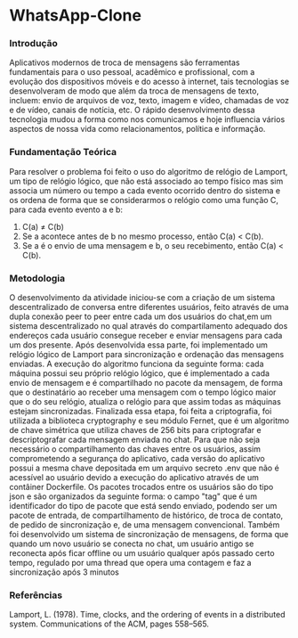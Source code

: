# WhatsApp-Clone

### Introdução

Aplicativos modernos de troca de mensagens são ferramentas fundamentais para o uso pessoal, acadêmico e profissional, com a evolução dos dispositivos móveis e do acesso à internet, tais tecnologias se desenvolveram de modo que além da troca de mensagens de texto, incluem: envio de arquivos de voz, texto, imagem e vídeo, chamadas de voz e de vídeo, canais de notícia, etc. O rápido desenvolvimento dessa tecnologia mudou a forma como nos comunicamos e hoje influencia vários aspectos de nossa vida como relacionamentos, política e informação.

### Fundamentação Teórica

Para resolver o problema foi feito o uso do algoritmo de relógio de Lamport, um tipo de relógio lógico, que não está associado ao tempo físico mas sim associa um número ou tempo a cada evento ocorrido dentro do sistema e os ordena de forma que se considerarmos o relógio como uma função C, para cada evento evento a e b:
1. C(a) ≠ C(b)
2. Se a acontece antes de b no mesmo processo, então C(a) < C(b).
3. Se a é o envio de uma mensagem e b, o seu recebimento, então C(a) < C(b).

### Metodologia

O desenvolvimento da atividade iniciou-se com a criação de um sistema descentralizado de conversa entre diferentes usuários, feito através de uma dupla conexão peer to peer entre cada um dos usuários do chat,em um sistema descentralizado no qual através do compartilamento adequado dos endereços cada usuário consegue receber e enviar mensagens para cada um dos presente. Após desenvolvida essa parte, foi implementado um relógio lógico de Lamport para sincronização e ordenação das mensagens enviadas. A execução do algoritmo funciona da seguinte forma: cada máquina possui seu próprio relógio lógico, que é implementado a cada envio de mensagem e é compartilhado no pacote da mensagem, de forma que o destinatário ao receber uma mensagem com o tempo lógico maior que o do seu relógio, atualiza o relógio para que assim todas as máquinas estejam sincronizadas.
Finalizada essa etapa, foi feita a criptografia, foi utilizada a biblioteca cryptography e seu módulo Fernet, que é um algoritmo de chave simétrica que utiliza chaves de 256 bits para criptografar e descriptografar cada mensagem enviada no chat. Para que não seja necessário o compartilhamento das chaves entre os usuários, assim comprometendo a segurança do aplicativo, cada versão do aplicativo possui a mesma chave depositada em um arquivo secreto .env que não é acessível ao usuário devido a execução do aplicativo através de um contâiner Dockerfile. Os pacotes trocados entre os usuários são do tipo json e são organizados da seguinte forma: o campo "tag" que é um identificador do tipo de pacote que está sendo enviado, podendo ser um pacote de entrada, de compartilhamento de histórico, de troca de contato, de pedido de sincronização e, de uma mensagem convencional.
Também foi desenvolvido um sistema de sincronização de mensagens, de forma que quando um novo usuário se conecta no chat, um usuário antigo se reconecta após ficar offline ou um usuário qualquer após passado certo tempo, regulado por uma thread que opera uma contagem e faz a sincronização após 3 minutos

### Referências

Lamport, L. (1978). Time, clocks, and the ordering of events in a distributed system. Communications of the ACM, pages 558–565.
